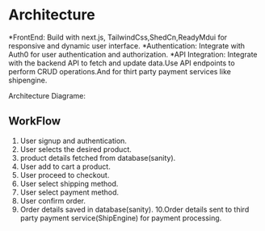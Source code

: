 # Architecture

*FrontEnd: Build with next.js, TailwindCss,ShedCn,ReadyMdui for responsive and dynamic user interface.
*Authentication: Integrate with Auth0 for user authentication and authorization.
*API Integration: Integrate with the backend API to fetch and update data.Use API endpoints to perform CRUD operations.And for thirt party payment services like shipengine.

Architecture Diagrame:

## WorkFlow

1. User signup and authentication.
2. User selects the desired product.
3. product details fetched from database(sanity).
4. User add to cart a product.
5. User proceed to checkout.
6. User select shipping method.
7. User select payment method.
8. User confirm order.
9. Order details saved in database(sanity).
10.Order details sent to third party payment service(ShipEngine) for payment processing.

